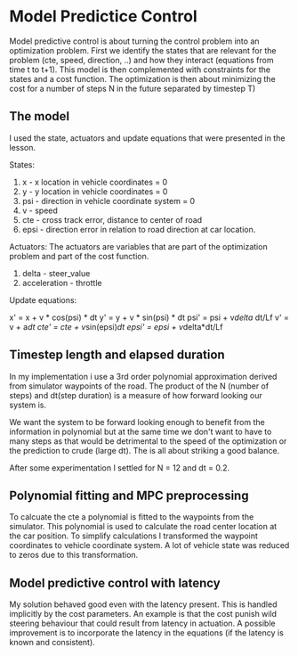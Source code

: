 Model Predictice Control
========================


Model predictive control is about turning the control problem into an optimization problem. First we identify the states that are relevant for the problem (cte, speed, direction, ..)  and how they interact (equations from time t to t+1). This model is then complemented with constraints for the states and a cost function. The optimization is then about minimizing the cost for a number of steps N in the future separated by timestep T) 

The model
---------

I used the state, actuators and update equations that were presented in the lesson.

States:
 1. x - x location in vehicle coordinates = 0 
 2. y - y location in vehicle coordinates = 0
 3. psi - direction in vehicle coordinate system = 0
 4. v - speed
 5. cte - cross track error, distance to center of road
 6. epsi - direction error in relation to road direction at car location.

Actuators:
 The actuators are variables that are part of the optimization problem and part of the cost function.

 1. delta - steer_value
 2. acceleration - throttle

Update equations:

  x' = x + v * cos(psi) * dt
  y' = y + v * sin(psi) * dt
  psi' = psi + v*delta* dt/Lf
  v' = v + a*dt
  cte' = cte + v*sin(epsi)*dt
  epsi' = epsi + v*delta*dt/Lf 

Timestep length and elapsed duration
------------------------------------

In my implementation i use a 3rd order polynomial approximation derived from simulator waypoints of the road. The product of the N (number of steps) and dt(step duration) is a measure of how forward looking our system is. 

We want the system to be forward looking enough to benefit from the information in polynomial but at the same time we don't want to have to many steps as that would be detrimental to the speed of the optimization or the prediction to crude (large dt). The is all about striking a good balance.

After some experimentation I settled for N = 12 and dt = 0.2. 


Polynomial fitting and MPC preprocessing
----------------------------------------

To calcuate the cte a polynomial is fitted to the waypoints from the simulator. This polynomial is used to calculate the road center location at the car position. To simplify calculations I transformed the waypoint coordinates to vehicle coordinate system. A lot of vehicle state was reduced to zeros due to this transformation.


Model predictive control with latency
-------------------------------------

My solution behaved good even with the latency present. This is handled implicitly by the cost parameters. An example is that the cost punish wild steering behaviour that could result from latency in actuation. A possible improvement is to incorporate the latency in the equations (if the latency is known and consistent).



